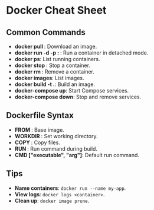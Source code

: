 # Docker Cheat Sheet

## Common Commands

- **docker pull <image>**: Download an image.
- **docker run -d -p <host>:<container> <image>**: Run a container in detached mode.
- **docker ps**: List running containers.
- **docker stop <container>**: Stop a container.
- **docker rm <container>**: Remove a container.
- **docker images**: List images.
- **docker build -t <name> .**: Build an image.
- **docker-compose up**: Start Compose services.
- **docker-compose down**: Stop and remove services.

## Dockerfile Syntax

- **FROM <image>**: Base image.
- **WORKDIR <path>**: Set working directory.
- **COPY <src> <dest>**: Copy files.
- **RUN <command>**: Run command during build.
- **CMD ["executable", "arg"]**: Default run command.

## Tips

- **Name containers**: `docker run --name my-app`.
- **View logs**: `docker logs <container>`.
- **Clean up**: `docker image prune`.
